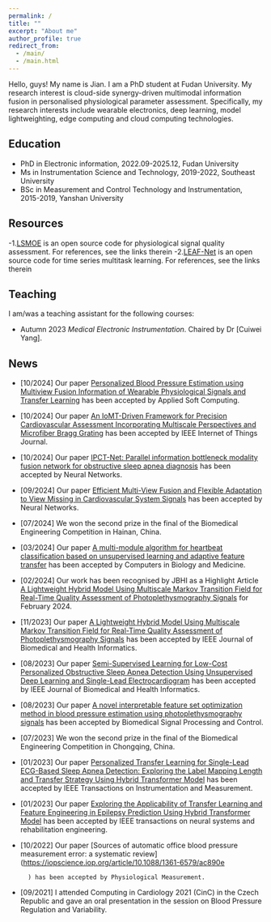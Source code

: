 ```yaml
---
permalink: /
title: ""
excerpt: "About me"
author_profile: true
redirect_from: 
  - /main/
  - /main.html
---
```


Hello, guys! My name is Jian. I am a PhD student at Fudan University. My research interest is cloud-side synergy-driven multimodal information fusion in personalised physiological parameter assessment. Specifically, my research interests include wearable electronics, deep learning, model lightweighting, edge computing and cloud computing technologies.

## Education 
- PhD in Electronic information, 2022.09-2025.12, <span class="grey">Fudan University</span>
- Ms in Instrumentation Science and Technology, 2019-2022, <span class="grey">Southeast University</span>
- BSc in Measurement and Control Technology and Instrumentation, 2015-2019, <span class="grey">Yanshan University</span>

## Resources
-1.[LSMOE](https://github.com/liuyisi123/Leaf_Net) is an open source code for physiological signal quality assessment. For references, see the links therein
-2.[LEAF-Net](https://github.com/liuyisi123/LSMOE) is an open source code for time series multitask learning. For references, see the links therein

## Teaching
I am/was a teaching assistant for the following courses:
- Autumn 2023 *Medical Electronic Instrumentation*. Chaired by Dr [Cuiwei Yang].

## News

- [10/2024] Our paper [Personalized Blood Pressure Estimation using Multiview Fusion Information of Wearable Physiological Signals and Transfer Learning](https://www.sciencedirect.com/science/article/abs/pii/S1568494624011645?via%3Dihub) has been accepted by Applied Soft Computing.

- [10/2024] Our paper [An IoMT-Driven Framework for Precision Cardiovascular Assessment Incorporating Multiscale Perspectives and Microfiber Bragg Grating](https://ieeexplore.ieee.org/document/10722856/) has been accepted by IEEE Internet of Things Journal.

- [10/2024] Our paper [IPCT-Net: Parallel information bottleneck modality fusion network for obstructive sleep apnea diagnosis](https://www.sciencedirect.com/science/article/pii/S0893608024007603?via%3Dihub) has been accepted by Neural Networks.

- [09/2024] Our paper [Efficient Multi-View Fusion and Flexible Adaptation to View Missing in Cardiovascular System Signals](https://www.sciencedirect.com/science/article/pii/S0893608024006841?via%3Dihub) has been accepted by Neural Networks.

- [07/2024] We won the second prize in the final of the Biomedical Engineering Competition in Hainan, China.
  
- [03/2024] Our paper [A multi-module algorithm for heartbeat classification based on unsupervised learning and adaptive feature transfer](https://www.sciencedirect.com/science/article/abs/pii/S0010482524001562?via%3Dihub) has been accepted by Computers in Biology and Medicine.

- [02/2024] Our work has been recognised by JBHI as a Highlight Article [A Lightweight Hybrid Model Using Multiscale Markov Transition Field for Real-Time Quality Assessment of Photoplethysmography Signals](https://www.embs.org/jbhi/articles/february-2024-highlights/) for February 2024.

- [11/2023] Our paper [A Lightweight Hybrid Model Using Multiscale Markov Transition Field for Real-Time Quality Assessment of Photoplethysmography Signals]() has been accepted by IEEE Journal of Biomedical and Health Informatics.

- [08/2023] Our paper [Semi-Supervised Learning for Low-Cost Personalized Obstructive Sleep Apnea Detection Using Unsupervised Deep Learning and Single-Lead Electrocardiogram](https://www.sciencedirect.com/science/article/abs/pii/S1746809423006171?via%3Dihub) has been accepted by IEEE Journal of Biomedical and Health Informatics.

- [08/2023] Our paper [A novel interpretable feature set optimization method in blood pressure estimation using photoplethysmography signals](https://ieeexplore.ieee.org/document/10214652) has been accepted by Biomedical Signal Processing and Control.

- [07/2023] We won the second prize in the final of the Biomedical Engineering Competition in Chongqing, China.

- [01/2023] Our paper [Personalized Transfer Learning for Single-Lead ECG-Based Sleep Apnea Detection: Exploring the Label Mapping Length and Transfer Strategy Using Hybrid Transformer Model](https://ieeexplore.ieee.org/document/10243153) has been accepted by IEEE Transactions on Instrumentation and Measurement.

- [01/2023] Our paper [Exploring the Applicability of Transfer Learning and Feature Engineering in Epilepsy Prediction Using Hybrid Transformer Model](https://ieeexplore.ieee.org/document/10046136) has been accepted by IEEE transactions on neural systems and rehabilitation engineering.

- [10/2022] Our paper [Sources of automatic office blood pressure measurement error: a systematic review](https://iopscience.iop.org/article/10.1088/1361-6579/ac890e
        
        ) has been accepted by Physiological Measurement.

- [09/2021] I attended Computing in Cardiology 2021 (CinC) in the Czech Republic and gave an oral presentation in the session on Blood Pressure Regulation and Variability.  

<!-- ## Contact
### Email
liuj22@m.fudan.edu.cn

### Address
No.2005 Songhu Road \
Yangpu District \
SHANGHAI \
CN -->
